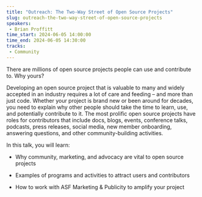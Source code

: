 ```yaml
---
title: "Outreach: The Two-Way Street of Open Source Projects"
slug: outreach-the-two-way-street-of-open-source-projects
speakers:
 - Brian Proffitt
time_start: 2024-06-05 14:00:00
time_end: 2024-06-05 14:30:00
tracks:
 - Community
---
```


There are millions of open source projects people can use and contribute to. Why yours?
 
 
 
 Developing an open source project that is valuable to many and widely accepted in an industry requires a lot of care and feeding – and more than just code. Whether your project is brand new or been around for decades, you need to explain why other people should take the time to learn, use, and potentially contribute to it. The most prolific open source projects have roles for contributors that include docs, blogs, events, conference talks, podcasts, press releases, social media, new member onboarding, answering questions, and other community-building activities. 
 
 
 
 In this talk, you will learn:
 
 * Why community, marketing, and advocacy are vital to open source projects
 
 * Examples of programs and activities to attract users and contributors
 
 * How to work with ASF Marketing & Publicity to amplify your project